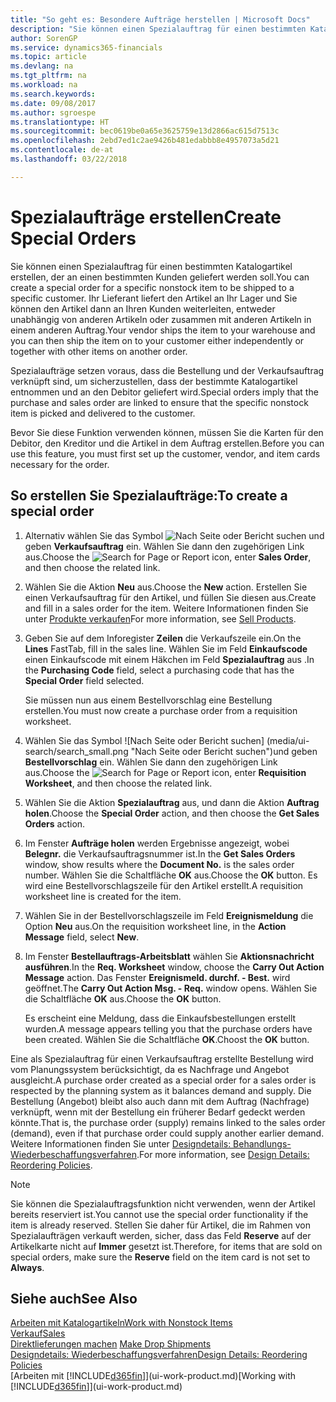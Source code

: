 ```yaml
---
title: "So geht es: Besondere Aufträge herstellen | Microsoft Docs"
description: "Sie können einen Spezialauftrag für einen bestimmten Katalogartikel erstellen, der an einen bestimmten Kunden geliefert werden soll. Ihr Lieferant liefert den Artikel an Ihr Lager und Sie können den Artikel dann an Ihren Kunden weiterleiten, entweder unabhängig von anderen Artikeln oder zusammen mit anderen Artikeln in einem anderen Auftrag."
author: SorenGP
ms.service: dynamics365-financials
ms.topic: article
ms.devlang: na
ms.tgt_pltfrm: na
ms.workload: na
ms.search.keywords: 
ms.date: 09/08/2017
ms.author: sgroespe
ms.translationtype: HT
ms.sourcegitcommit: bec0619be0a65e3625759e13d2866ac615d7513c
ms.openlocfilehash: 2ebd7ed1c2ae9426b481edabbb8e4957073a5d21
ms.contentlocale: de-at
ms.lasthandoff: 03/22/2018

---
```

# <a name="create-special-orders"></a><span data-ttu-id="a2594-104">Spezialaufträge erstellen</span><span class="sxs-lookup"><span data-stu-id="a2594-104">Create Special Orders</span></span>
<span data-ttu-id="a2594-105">Sie können einen Spezialauftrag für einen bestimmten Katalogartikel erstellen, der an einen bestimmten Kunden geliefert werden soll.</span><span class="sxs-lookup"><span data-stu-id="a2594-105">You can create a special order for a specific nonstock item to be shipped to a specific customer.</span></span> <span data-ttu-id="a2594-106">Ihr Lieferant liefert den Artikel an Ihr Lager und Sie können den Artikel dann an Ihren Kunden weiterleiten, entweder unabhängig von anderen Artikeln oder zusammen mit anderen Artikeln in einem anderen Auftrag.</span><span class="sxs-lookup"><span data-stu-id="a2594-106">Your vendor ships the item to your warehouse and you can then ship the item on to your customer either independently or together with other items on another order.</span></span>  

<span data-ttu-id="a2594-107">Spezialaufträge setzen voraus, dass die Bestellung und der Verkaufsauftrag verknüpft sind, um sicherzustellen, dass der bestimmte Katalogartikel entnommen und an den Debitor geliefert wird.</span><span class="sxs-lookup"><span data-stu-id="a2594-107">Special orders imply that the purchase and sales order are linked to ensure that the specific nonstock item is picked and delivered to the customer.</span></span>  

<span data-ttu-id="a2594-108">Bevor Sie diese Funktion verwenden können, müssen Sie die Karten für den Debitor, den Kreditor und die Artikel in dem Auftrag erstellen.</span><span class="sxs-lookup"><span data-stu-id="a2594-108">Before you can use this feature, you must first set up the customer, vendor, and item cards necessary for the order.</span></span>  

## <a name="to-create-a-special-order"></a><span data-ttu-id="a2594-109">So erstellen Sie Spezialaufträge:</span><span class="sxs-lookup"><span data-stu-id="a2594-109">To create a special order</span></span>  
1.  <span data-ttu-id="a2594-110">Alternativ wählen Sie das Symbol ![Nach Seite oder Bericht suchen](media/ui-search/search_small.png "Nach Seite oder Bericht suchen") und geben **Verkaufsauftrag** ein. Wählen Sie dann den zugehörigen Link aus.</span><span class="sxs-lookup"><span data-stu-id="a2594-110">Choose the ![Search for Page or Report](media/ui-search/search_small.png "Search for Page or Report icon") icon, enter **Sales Order**, and then choose the related link.</span></span>  
2. <span data-ttu-id="a2594-111">Wählen Sie die Aktion **Neu** aus.</span><span class="sxs-lookup"><span data-stu-id="a2594-111">Choose the **New** action.</span></span> <span data-ttu-id="a2594-112">Erstellen Sie einen  Verkaufsauftrag für den Artikel, und füllen Sie diesen aus.</span><span class="sxs-lookup"><span data-stu-id="a2594-112">Create and fill in a  sales order for the item.</span></span> <span data-ttu-id="a2594-113">Weitere Informationen finden Sie unter [Produkte verkaufen](sales-how-sell-products.md)</span><span class="sxs-lookup"><span data-stu-id="a2594-113">For more information, see [Sell Products](sales-how-sell-products.md).</span></span>
3.  <span data-ttu-id="a2594-114">Geben Sie auf dem Inforegister **Zeilen** die Verkaufszeile ein.</span><span class="sxs-lookup"><span data-stu-id="a2594-114">On the **Lines** FastTab, fill in the sales line.</span></span> <span data-ttu-id="a2594-115">Wählen Sie im Feld **Einkaufscode** einen Einkaufscode mit einem Häkchen im Feld **Spezialauftrag** aus .</span><span class="sxs-lookup"><span data-stu-id="a2594-115">In the **Purchasing Code** field, select a purchasing code that has the **Special Order** field selected.</span></span>

    <span data-ttu-id="a2594-116">Sie müssen nun aus einem Bestellvorschlag eine Bestellung erstellen.</span><span class="sxs-lookup"><span data-stu-id="a2594-116">You must now create a purchase order from a requisition worksheet.</span></span>  
4. <span data-ttu-id="a2594-117">Wählen Sie das Symbol ![Nach Seite oder Bericht suchen] (media/ui-search/search_small.png "Nach Seite oder Bericht suchen")und geben **Bestellvorschlag** ein. Wählen Sie dann den zugehörigen Link aus.</span><span class="sxs-lookup"><span data-stu-id="a2594-117">Choose the ![Search for Page or Report](media/ui-search/search_small.png "Search for Page or Report icon") icon, enter **Requisition Worksheet**, and then choose the related link.</span></span>  
5. <span data-ttu-id="a2594-118">Wählen Sie die Aktion **Spezialauftrag** aus, und dann die Aktion **Auftrag holen**.</span><span class="sxs-lookup"><span data-stu-id="a2594-118">Choose the **Special Order** action, and then choose the **Get Sales Orders** action.</span></span>  
6.  <span data-ttu-id="a2594-119">Im Fenster **Aufträge holen** werden Ergebnisse angezeigt, wobei **Belegnr.** die Verkaufsauftragsnummer ist.</span><span class="sxs-lookup"><span data-stu-id="a2594-119">In the **Get Sales Orders** window, show results where the **Document No.** is the sales order number.</span></span> <span data-ttu-id="a2594-120">Wählen Sie die Schaltfläche **OK** aus.</span><span class="sxs-lookup"><span data-stu-id="a2594-120">Choose the **OK** button.</span></span> <span data-ttu-id="a2594-121">Es wird eine Bestellvorschlagszeile für den Artikel erstellt.</span><span class="sxs-lookup"><span data-stu-id="a2594-121">A requisition worksheet line is created for the item.</span></span>  
7.  <span data-ttu-id="a2594-122">Wählen Sie in der Bestellvorschlagszeile im Feld **Ereignismeldung** die Option **Neu** aus.</span><span class="sxs-lookup"><span data-stu-id="a2594-122">On the requisition worksheet line, in the **Action Message** field, select **New**.</span></span>  
8.  <span data-ttu-id="a2594-123">Im Fenster **Bestellauftrags-Arbeitsblatt** wählen Sie **Aktionsnachricht ausführen**.</span><span class="sxs-lookup"><span data-stu-id="a2594-123">In the **Req. Worksheet** window, choose the **Carry Out Action Message** action.</span></span> <span data-ttu-id="a2594-124">Das Fenster **Ereignismeld. durchf. - Best.** wird geöffnet.</span><span class="sxs-lookup"><span data-stu-id="a2594-124">The **Carry Out Action Msg. - Req.** window opens.</span></span> <span data-ttu-id="a2594-125">Wählen Sie die Schaltfläche **OK** aus.</span><span class="sxs-lookup"><span data-stu-id="a2594-125">Choose the **OK** button.</span></span>  

    <span data-ttu-id="a2594-126">Es erscheint eine Meldung, dass die Einkaufsbestellungen erstellt wurden.</span><span class="sxs-lookup"><span data-stu-id="a2594-126">A message appears telling you that the purchase orders have been created.</span></span> <span data-ttu-id="a2594-127">Wählen Sie die Schaltfläche **OK**.</span><span class="sxs-lookup"><span data-stu-id="a2594-127">Choost the **OK** button.</span></span>  

<span data-ttu-id="a2594-128">Eine als Spezialauftrag für einen Verkaufsauftrag erstellte Bestellung wird vom Planungssystem berücksichtigt, da es Nachfrage und Angebot ausgleicht.</span><span class="sxs-lookup"><span data-stu-id="a2594-128">A purchase order created as a special order for a sales order is respected by the planning system as it balances demand and supply.</span></span> <span data-ttu-id="a2594-129">Die Bestellung (Angebot) bleibt also auch dann mit dem Auftrag (Nachfrage) verknüpft, wenn mit der Bestellung ein früherer Bedarf gedeckt werden könnte.</span><span class="sxs-lookup"><span data-stu-id="a2594-129">That is, the purchase order (supply) remains linked to the sales order (demand), even if that purchase order could supply another earlier demand.</span></span> <span data-ttu-id="a2594-130">Weitere Informationen finden Sie unter [Designdetails: Behandlungs-Wiederbeschaffungsverfahren](design-details-reservation-order-tracking-and-action-messaging.md).</span><span class="sxs-lookup"><span data-stu-id="a2594-130">For more information, see [Design Details: Reordering Policies](design-details-reservation-order-tracking-and-action-messaging.md).</span></span>  

> [!NOTE]  
>  <span data-ttu-id="a2594-131">Sie können die Spezialauftragsfunktion nicht verwenden, wenn der Artikel bereits reserviert ist.</span><span class="sxs-lookup"><span data-stu-id="a2594-131">You cannot use the special order functionality if the item is already reserved.</span></span> <span data-ttu-id="a2594-132">Stellen Sie daher für Artikel, die im Rahmen von Spezialaufträgen verkauft werden, sicher, dass das Feld **Reserve** auf der Artikelkarte nicht auf **Immer** gesetzt ist.</span><span class="sxs-lookup"><span data-stu-id="a2594-132">Therefore, for items that are sold on special orders, make sure the **Reserve** field on the item card is not set to **Always**.</span></span>  

## <a name="see-also"></a><span data-ttu-id="a2594-133">Siehe auch</span><span class="sxs-lookup"><span data-stu-id="a2594-133">See Also</span></span>  
[<span data-ttu-id="a2594-134">Arbeiten mit Katalogartikeln</span><span class="sxs-lookup"><span data-stu-id="a2594-134">Work with Nonstock Items</span></span>](inventory-how-work-nonstock-items.md)  
[<span data-ttu-id="a2594-135">Verkauf</span><span class="sxs-lookup"><span data-stu-id="a2594-135">Sales</span></span>](sales-manage-sales.md)  
<span data-ttu-id="a2594-136">[Direktlieferungen machen](sales-how-drop-shipment.md) </span><span class="sxs-lookup"><span data-stu-id="a2594-136">[Make Drop Shipments](sales-how-drop-shipment.md) </span></span>  
[<span data-ttu-id="a2594-137">Designdetails: Wiederbeschaffungsverfahren</span><span class="sxs-lookup"><span data-stu-id="a2594-137">Design Details: Reordering Policies</span></span>](design-details-reservation-order-tracking-and-action-messaging.md)  
<span data-ttu-id="a2594-138">[Arbeiten mit [!INCLUDE[d365fin](includes/d365fin_md.md)]](ui-work-product.md)</span><span class="sxs-lookup"><span data-stu-id="a2594-138">[Working with [!INCLUDE[d365fin](includes/d365fin_md.md)]](ui-work-product.md)</span></span>

